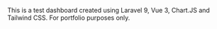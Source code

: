 This is a test dashboard created using Laravel 9, Vue 3, Chart.JS and Tailwind CSS. For portfolio purposes only.
